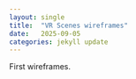```yaml
---
layout: single
title:  "VR Scenes wireframes"
date:   2025-09-05
categories: jekyll update
---
```

First wireframes.
<img src="{{ site.url }}{{ site.baseurl }}/assets/posts/05-09_1.png" alt="" class="full">

<img src="{{ site.url }}{{ site.baseurl }}/assets/posts/05-09_2.png" alt="" class="full">